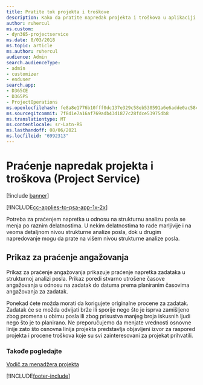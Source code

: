 ```yaml
---
title: Pratite tok projekta i troškove
description: Kako da pratite napredak projekta i troškova u aplikaciji Project Service
author: ruhercul
ms.custom:
- dyn365-projectservice
ms.date: 8/03/2018
ms.topic: article
ms.author: ruhercul
audience: Admin
search.audienceType:
- admin
- customizer
- enduser
search.app:
- D365CE
- D365PS
- ProjectOperations
ms.openlocfilehash: fe8a8e1776b10fff0dc137e329c58eb530591a6e6adde0ac58ca83d323c5da4f
ms.sourcegitcommit: 7f8d1e7a16af769adb43d1877c28fdce53975db8
ms.translationtype: MT
ms.contentlocale: sr-Latn-RS
ms.lasthandoff: 08/06/2021
ms.locfileid: "6992313"
---
```

# <a name="track-project-progress-and-cost-project-service"></a>Praćenje napredak projekta i troškova (Project Service)

[!include [banner](../includes/psa-now-project-operations.md)]

[!INCLUDE[cc-applies-to-psa-app-1x-2x](../includes/cc-applies-to-psa-app-1x-2x.md)]

Potreba za praćenjem napretka u odnosu na strukturnu analizu posla se menja po raznim delatnostima. U nekim delatnostima to rade marljivije i na veoma detaljnom nivou strukturne analize posla, dok u drugim napredovanje mogu da prate na višem nivou strukturne analize posla.  
  
## <a name="effort-tracking-view"></a>Prikaz za praćenje angažovanja  
Prikaz za praćenje angažovanja prikazuje praćenje napretka zadataka u strukturnoj analizi posla. Prikaz poredi stvarno utrošene časove angažovanja u odnosu na zadatak do datuma prema planiranim časovima angažovanja za zadatak.  
  
Ponekad ćete možda morati da korigujete originalne procene za zadatak. Zadatak će se možda odvijati brže ili sporije nego što je isprva zamišljeno zbog promena u obimu posla ili zbog prisustva manjeg broja iskusnih ljudi nego što je to planirano. Ne preporučujemo da menjate vrednosti osnovne linije zato što osnovna linija projekta predstavlja objavljeni izvor za raspored projekta i procene troškova koje su svi zainteresovani za projekat prihvatili.  
  
### <a name="see-also"></a>Takođe pogledajte  
 [Vodič za menadžera projekta](../psa/project-manager-guide.md)


[!INCLUDE[footer-include](../includes/footer-banner.md)]